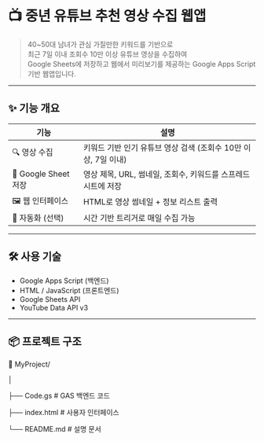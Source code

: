 # 📺 중년 유튜브 추천 영상 수집 웹앱

> 40~50대 남녀가 관심 가질만한 키워드를 기반으로  
> 최근 7일 이내 조회수 10만 이상 유튜브 영상을 수집하여  
> Google Sheets에 저장하고 웹에서 미리보기를 제공하는 Google Apps Script 기반 웹앱입니다.

---

## ✨ 기능 개요

| 기능 | 설명 |
|------|------|
| 🔍 영상 수집 | 키워드 기반 인기 유튜브 영상 검색 (조회수 10만 이상, 7일 이내) |
| 📄 Google Sheet 저장 | 영상 제목, URL, 썸네일, 조회수, 키워드를 스프레드시트에 저장 |
| 🖼 웹 인터페이스 | HTML로 영상 썸네일 + 정보 리스트 출력 |
| 🔁 자동화 (선택) | 시간 기반 트리거로 매일 수집 가능 |

---

## 🛠️ 사용 기술

- Google Apps Script (백엔드)
- HTML / JavaScript (프론트엔드)
- Google Sheets API
- YouTube Data API v3

---

## 📦 프로젝트 구조
📁 MyProject/

│

├── Code.gs # GAS 백엔드 코드

├── index.html # 사용자 인터페이스

└── README.md # 설명 문서
